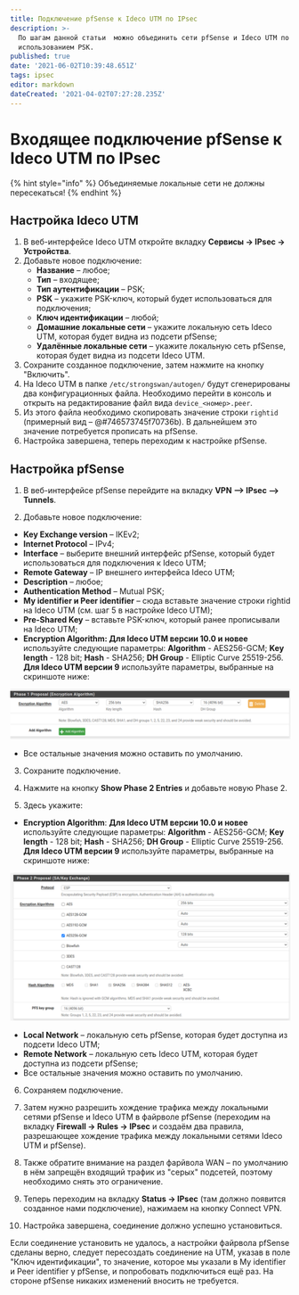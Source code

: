 ```yaml
---
title: Подключение pfSense к Ideco UTM по IPsec
description: >-
  По шагам данной статьи  можно объединить сети pfSense и Ideco UTM по IPsec с
  использованием PSK.
published: true
date: '2021-06-02T10:39:48.651Z'
tags: ipsec
editor: markdown
dateCreated: '2021-04-02T07:27:28.235Z'
---
```


# Входящее подключение pfSense к Ideco UTM по IPsec

{% hint style="info" %}
Объединяемые локальные сети не должны пересекаться! 
{% endhint %}

## Настройка Ideco UTM

1. В веб-интерфейсе Ideco UTM откройте вкладку **Сервисы -&gt; IPsec -&gt; Устройства**.
2. Добавьте новое подключение:
   * **Название** – любое;
   * **Тип** – входящее;
   * **Тип аутентификации** – PSK;
   * **PSK** – укажите PSK-ключ, который будет использоваться для подключения;
   * **Ключ идентификации** – любой;
   * **Домашние локальные сети** – укажите локальную сеть Ideco UTM, которая будет видна из подсети pfSense;
   * **Удалённые локальные сети** – укажите локальную сеть pfSense, которая будет видна из подсети Ideco UTM.
3. Сохраните созданное подключение, затем нажмите на кнопку "Включить".
4. На Ideco UTM в папке `/etc/strongswan/autogen/` будут сгенерированы два конфигурационных файла. Необходимо перейти в консоль и открыть на редактирование файл вида `device_<номер>.peer`.
5. Из этого файла необходимо скопировать значение строки `rightid` \(примерный вид – @\#746573745f70736b\). В дальнейшем это значение потребуется прописать на pfSense.
6. Настройка завершена, теперь переходим к настройке pfSense.

## Настройка pfSense

1. В веб-интерфейсе pfSense перейдите на вкладку **VPN –&gt; IPsec –&gt; Tunnels**.

2. Добавьте новое подключение:

* **Key Exchange version** – IKEv2;
* **Internet Protocol** – IPv4;
* **Interface** – выберите внешний интерфейс pfSense, который будет использоваться для подключения к Ideco UTM;
* **Remote Gateway** – IP внешнего интерфейса Ideco UTM;
* **Description** – любое;
* **Authentication Method** – Mutual PSK;
* **My identifier и Peer identifier** – сюда вставьте значение строки rightid на Ideco UTM \(см. шаг 5 в настройке Ideco UTM\);
* **Pre-Shared Key** – вставьте PSK-ключ, который ранее прописывали на Ideco UTM;
* **Encryption Algorithm: Для Ideco UTM версии 10.0 и новее** используйте следующие параметры:  **Algorithm** - AES256-GCM;  **Key length** - 128 bit;  **Hash** - SHA256;  **DH Group** - Elliptic Curve 25519-256.  **Для Ideco UTM версии 9** используйте параметры, выбранные на скриншоте ниже:

![](../../../../.gitbook/assets/aes-v9-.png)

* Все остальные значения можно оставить по умолчанию.

3. Сохраните подключение.

4. Нажмите на кнопку **Show Phase 2 Entries** и добавьте новую Phase 2.

5. Здесь укажите:

* **Encryption Algorithm**:  **Для Ideco UTM версии 10.0 и новее** используйте следующие параметры:  **Algorithm** - AES256-GCM; **Key length** - 128 bit; **Hash** - SHA256;  **DH Group** - Elliptic Curve 25519-256.  **Для Ideco UTM версии 9** используйте параметры, выбранные на скриншоте ниже:

![](../../../../.gitbook/assets/esp-v9-.png)

* **Local Network** – локальную сеть pfSense, которая будет доступна из подсети Ideco UTM;
* **Remote Network** – локальную сеть Ideco UTM, которая будет доступна из подсети pfSense;
* Все остальные значения можно оставить по умолчанию.

6. Сохраняем подключение.

7. Затем нужно разрешить хождение трафика между локальными сетями pfSense и Ideco UTM в файрволе pfSense \(переходим на вкладку **Firewall -&gt; Rules -&gt; IPsec** и создаём два правила, разрешающее хождение трафика между локальными сетями Ideco UTM и pfSense\).

8. Также обратите внимание на раздел фарйвола WAN – по умолчанию в нём запрещён входящий трафик из "серых" подсетей, поэтому необходимо снять это ограничение.

9. Теперь переходим на вкладку **Status -&gt; IPsec** \(там должно появится созданное нами подключение\), нажимаем на кнопку Connect VPN.

10. Настройка завершена, соединение должно успешно установиться.

Если соединение установить не удалось, а настройки файрвола pfSense сделаны верно, следует пересоздать соединение на UTM, указав в поле "Ключ идентификации", то значение, которое мы указали в My identifier и Peer identifier у pfSense, и попробовать подключиться ещё раз. На стороне pfSense никаких изменений вносить не требуется.

